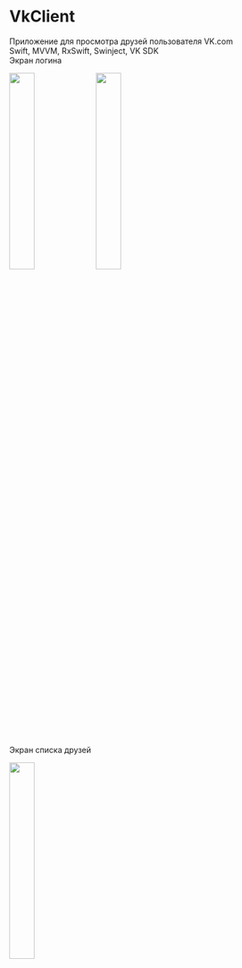 # VkClient

Приложение для просмотра друзей пользователя VK.com <br />
Swift, MVVM, RxSwift, Swinject, VK SDK <br />
Экран логина <br />

<img src="https://i.imgur.com/bW8x8fy.png" height="30%" width="30%" > <img src="https://i.imgur.com/MbucxRe.png" height="30%" width="30%" >
<br /> <br />

Экран списка друзей <br />

<img src="https://i.imgur.com/z6qkEOq.png" height="30%" width="30%" >

